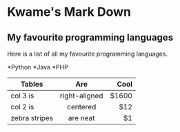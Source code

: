 # Kwame's Mark Down
## My favourite programming languages

Here is a list of all my favourite programming languages.

*Python
*Java
*PHP


| Tables        | Are           | Cool  |
| ------------- |:-------------:| -----:|
| col 3 is      | right-aligned | $1600 |
| col 2 is      | centered      |   $12 |
| zebra stripes | are neat      |    $1 |
